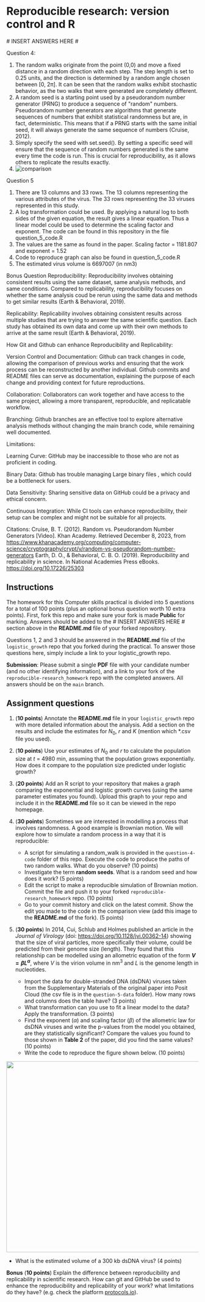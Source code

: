 # Reproducible research: version control and R

\# INSERT ANSWERS HERE #

Question 4:

1. The random walks originate from the point (0,0) and move a fixed distance in a random direction with each step. The step length is set to 0.25 units, and the direction is determined by a random angle chosen between [0, 2π]. It can be seen that the random walks exhibit stochastic behavior, as the two walks that were generated are completely different.
2. A random seed is a starting point used by a pseudorandom number generator (PRNG) to produce a sequence of "random" numbers. Pseudorandom number generators are algorithms that generate sequences of numbers that exhibit statistical randomness but are, in fact, deterministic. This means that if a PRNG starts with the same initial seed, it will always generate the same sequence of numbers (Cruise, 2012).
3. Simply specify the seed with set.seed(). By setting a specific seed will ensure that the sequence of random numbers generated is the same every time the code is run. This is crucial for reproducibility, as it allows others to replicate the results exactly.
4. ![comparison](https://github.com/NolanLiu01/reproducible-research_homework/assets/150164339/e7294764-e96b-404b-be55-91a53dca249d)

Question 5

1. There are 13 columns and 33 rows. The 13 columns representing the various attributes of the virus. The 33 rows representing the 33 viruses represented in this study.
2. A log transformation could be used. By applying a natural log to both sides of the given equation, the result gives a linear equation. Thus a linear model could be used to determine the scaling factor and exponent. The code can be found in this repository in the file question_5_code.R
3. The values are the same as found in the paper. Scaling factor = 1181.807 and exponent = 1.52
4. Code to reproduce graph can also be found in question_5_code.R
5. The estimated virus volume is 6697007 (in nm3)

Bonus Question 
Reproducibility:
Reproducibility involves obtaining consistent results using the same dataset, same analysis methods, and same conditions. Compared to replicability, reproducibility focuses on whether the same analysis coud be rerun using the same data and methods to get similar results (Earth & Behavioral, 2019).

Replicability:
Replicability involves obtaining consistent results across multiple studies that are trying to answer the same scientific question. Each study has obtained its own data and come up with their own methods to arrive at the same result (Earth & Behavioral, 2019). 

How Git and Github can enhance Reproducibility and Replicability:

Version Control and Documentation:
Github can track changes in code, allowing the comparison of previous works and ensuring that the work process can be reconstructed by another individual. Github commits and README files can serve as documentation, explaining the purpose of each change and providing context for future reproductions.

Collaboration:
Collaborators can work together and have access to the same project, allowing a more transparent, reproducible, and replicatable workflow.

Branching:
Github branches are an effective tool to explore alternative analysis methods without changing the main branch code, while remaining well documented. 

Limitations:

Learning Curve:
GitHub may be inaccessible to those who are not as proficient in coding. 

Binary Data:
Github has trouble managing Large binary files , which could be a bottleneck for users.

Data Sensitivity:
Sharing sensitive data on GitHub could be a privacy and ethical concern.

Continuous Integration:
While CI tools can enhance reproducibility, their setup can be complex and might not be suitable for all projects.

Citations:
Cruise, B. T. (2012). Random vs. Pseudorandom Number Generators [Video]. Khan Academy. Retrieved December 8, 2023, from https://www.khanacademy.org/computing/computer-science/cryptography/crypt/v/random-vs-pseudorandom-number-generators
Earth, D. O., & Behavioral, C. B. O. (2019). Reproducibility and replicability in science. In National Academies Press eBooks. https://doi.org/10.17226/25303

## Instructions

The homework for this Computer skills practical is divided into 5 questions for a total of 100 points (plus an optional bonus question worth 10 extra points). First, fork this repo and make sure your fork is made **Public** for marking. Answers should be added to the # INSERT ANSWERS HERE # section above in the **README.md** file of your forked repository.

Questions 1, 2 and 3 should be answered in the **README.md** file of the `logistic_growth` repo that you forked during the practical. To answer those questions here, simply include a link to your logistic_growth repo.

**Submission**: Please submit a single **PDF** file with your candidate number (and no other identifying information), and a link to your fork of the `reproducible-research_homework` repo with the completed answers. All answers should be on the `main` branch.

## Assignment questions 

1) (**10 points**) Annotate the **README.md** file in your `logistic_growth` repo with more detailed information about the analysis. Add a section on the results and include the estimates for $N_0$, $r$ and $K$ (mention which *.csv file you used).
   
2) (**10 points**) Use your estimates of $N_0$ and $r$ to calculate the population size at $t$ = 4980 min, assuming that the population grows exponentially. How does it compare to the population size predicted under logistic growth? 

3) (**20 points**) Add an R script to your repository that makes a graph comparing the exponential and logistic growth curves (using the same parameter estimates you found). Upload this graph to your repo and include it in the **README.md** file so it can be viewed in the repo homepage.
   
4) (**30 points**) Sometimes we are interested in modelling a process that involves randomness. A good example is Brownian motion. We will explore how to simulate a random process in a way that it is reproducible:

   - A script for simulating a random_walk is provided in the `question-4-code` folder of this repo. Execute the code to produce the paths of two random walks. What do you observe? (10 points)
   - Investigate the term **random seeds**. What is a random seed and how does it work? (5 points)
   - Edit the script to make a reproducible simulation of Brownian motion. Commit the file and push it to your forked `reproducible-research_homework` repo. (10 points)
   - Go to your commit history and click on the latest commit. Show the edit you made to the code in the comparison view (add this image to the **README.md** of the fork). (5 points)

5) (**30 points**) In 2014, Cui, Schlub and Holmes published an article in the *Journal of Virology* (doi: https://doi.org/10.1128/jvi.00362-14) showing that the size of viral particles, more specifically their volume, could be predicted from their genome size (length). They found that this relationship can be modelled using an allometric equation of the form **$`V = \beta L^{\alpha}`$**, where $`V`$ is the virion volume in nm<sup>3</sup> and $`L`$ is the genome length in nucleotides.

   - Import the data for double-stranded DNA (dsDNA) viruses taken from the Supplementary Materials of the original paper into Posit Cloud (the csv file is in the `question-5-data` folder). How many rows and columns does the table have? (3 points)
   - What transformation can you use to fit a linear model to the data? Apply the transformation. (3 points)
   - Find the exponent ($\alpha$) and scaling factor ($\beta$) of the allometric law for dsDNA viruses and write the p-values from the model you obtained, are they statistically significant? Compare the values you found to those shown in **Table 2** of the paper, did you find the same values? (10 points)
   - Write the code to reproduce the figure shown below. (10 points)

  <p align="center">
     <img src="https://github.com/josegabrielnb/reproducible-research_homework/blob/main/question-5-data/allometric_scaling.png" width="600" height="500">
  </p>

  - What is the estimated volume of a 300 kb dsDNA virus? (4 points)

**Bonus** (**10 points**) Explain the difference between reproducibility and replicability in scientific research. How can git and GitHub be used to enhance the reproducibility and replicability of your work? what limitations do they have? (e.g. check the platform [protocols.io](https://www.protocols.io/)).
